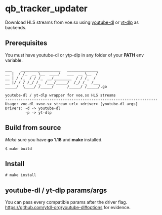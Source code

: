 # qb_tracker_updater

Download HLS streams from voe.sx using [youtube-dl](https://github.com/ytdl-org/youtube-dl) or [yt-dlp](https://github.com/yt-dlp/yt-dlp) as backends.

## Prerequisites

You must have youtube-dl or ytp-dlp in any folder of your **PATH** env variable.

```
___    __________________   ______________ 
__ |  / /_  __ \__  ____/   ___  __ \__  / 
__ | / /_  / / /_  __/________  / / /_  /  
__ |/ / / /_/ /_  /___/_____/  /_/ /_  /___
_____/  \____/ /_____/      /_____/ /_____/.go

youtube-dl / yt-dlp wrapper for voe.sx HLS streams
---------------------------------------------------------------------
Usage: voe-dl <voe.sx stream url> <driver> [youtube-dl args]
Drivers: -d -> youtube-dl
         -p -> yt-dlp
```

## Build from source
*Make* sure you have **go 1.18** and **make** installed.
```
$ make build
```
## Install
```
# make install
```

## youtube-dl / yt-dlp params/args

You can pass every compatible params after the driver flag.  
https://github.com/ytdl-org/youtube-dl#options for evidence.

